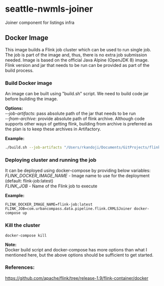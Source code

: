 # seattle-nwmls-joiner

Joiner component for listings infra

## Docker Image  
This image builds a Flink job cluster which can be used to run single job. The job is part of the image and, thus, there is no extra job submission needed.
Image is based on the official Java Alpine (OpenJDK 8) image. Flink version and jar that needs to be run can be provided as part of the build process.

### Build Docker image  
An image can be built using "build.sh" script. We need to build code jar before building the image.

**Options:**  
*--job-artifacts*: pass absolute path of the jar that needs to be run  
*--from-archive*: provide absolute path of flink archive. Although code supports other ways of getting flink, building from archive is preferred as the plan is to keep these archives in Artifactory. 

**Example:**  
```bash
./build.sh --job-artifacts "/Users/rkandoji/Documents/GitProjects/flink-joiner/target/scala-2.11/flink-joiner-assembly-0.1-SNAPSHOT.jar" --from-archive "/Users/rkandoji/Documents/flink-1.8.1-bin-scala_2.11.tgz"
```

### Deploying cluster and running the job

It can be deployed using docker-compose by providing below variables:  
*FLINK_DOCKER_IMAGE_NAME* - Image name to use for the deployment (default: flink-job:latest)  
*FLINK_JOB* - Name of the Flink job to execute

**Example:**  
```
FLINK_DOCKER_IMAGE_NAME=flink-job:latest FLINK_JOB=com.urbancompass.data.pipeline.flink.CRMLSJoiner docker-compose up
```

### Kill the cluster  
```
docker-compose kill
```

**Note:**   
Docker build script and docker-compose has more options than what I mentioned here, but the above options should be sufficient to get started.

### References:  
https://github.com/apache/flink/tree/release-1.9/flink-container/docker 
